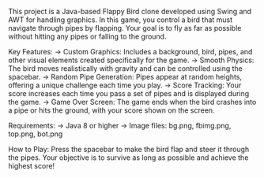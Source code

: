 This project is a Java-based Flappy Bird clone developed using Swing and AWT for handling graphics. In this game, you control a bird that must navigate through pipes by flapping.
Your goal is to fly as far as possible without hitting any pipes or falling to the ground.

Key Features:
→ Custom Graphics: Includes a background, bird, pipes, and other visual elements created specifically for the game.
→ Smooth Physics: The bird moves realistically with gravity and can be controlled using the spacebar.
→ Random Pipe Generation: Pipes appear at random heights, offering a unique challenge each time you play.
→ Score Tracking: Your score increases each time you pass a set of pipes and is displayed during the game.
→ Game Over Screen: The game ends when the bird crashes into a pipe or hits the ground, with your score shown on the screen.

Requirements:
→ Java 8 or higher
→ Image files: bg.png, fbimg.png, top.png, bot.png

How to Play:
Press the spacebar to make the bird flap and steer it through the pipes. Your objective is to survive as long as possible and achieve the highest score!
